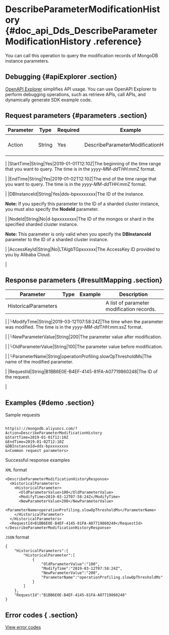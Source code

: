 # DescribeParameterModificationHistory {#doc_api_Dds_DescribeParameterModificationHistory .reference}

You can call this operation to query the modification records of MongoDB instance parameters.

## Debugging {#apiExplorer .section}

[OpenAPI Explorer](https://api.aliyun.com/#product=Dds&api=DescribeParameterModificationHistory) simplifies API usage. You can use OpenAPI Explorer to perform debugging operations, such as retrieve APIs, call APIs, and dynamically generate SDK example code.

## Request parameters {#parameters .section}

|Parameter|Type|Required|Example|Description|
|---------|----|--------|-------|-----------|
|Action|String|Yes|DescribeParameterModificationHistory|The operation that you want to perform. Set the value to **DescribeParameterModificationHistroy**.

 |
|StartTime|String|Yes|2019-01-01T12:10Z|The beginning of the time range that you want to query. The time is in the *yyyy-MM-dd*T*HH:mm*Z format.

 |
|EndTime|String|Yes|2019-01-02T12:10Z|The end of the time range that you want to query. The time is in the *yyyy-MM-dd*T*HH:mm*Z format.

 |
|DBInstanceId|String|Yes|dds-bpxxxxxxxx|The ID of the instance.

 **Note:** If you specify this parameter to the ID of a sharded cluster instance, you must also specify the **NodeId** parameter.

 |
|NodeId|String|No|d-bpxxxxxxxx|The ID of the mongos or shard in the specified sharded cluster instance.

 **Note:** This parameter is only valid when you specify the **DBInstanceId** parameter to the ID of a sharded cluster instance.

 |
|AccessKeyId|String|No|LTAIgbTGpxxxxxx|The AccessKey ID provided to you by Alibaba Cloud.

 |

## Response parameters {#resultMapping .section}

|Parameter|Type|Example|Description|
|---------|----|-------|-----------|
|HistoricalParameters| | |A list of parameter modification records.

 |
|└ModifyTime|String|2019-03-12T07:58:24Z|The time when the parameter was modified. The time is in the *yyyy-MM-dd*T*HH:mm:ss*Z format.

 |
|└NewParameterValue|String|200|The parameter value after modification.

 |
|└OldParameterValue|String|100|The parameter value before modification.

 |
|└ParameterName|String|operationProfiling.slowOpThresholdMs|The name of the modified parameter.

 |
|RequestId|String|B1BB6E0E-B4EF-4145-81FA-A07719860248|The ID of the request.

 |

## Examples {#demo .section}

Sample requests

``` {#request_demo}

http(s)://mongodb.aliyuncs.com/? Action=DescribeParameterModificationHistory
&StartTime=2019-01-01T12:10Z
&EndTime=2019-01-02T12:10Z
&DBInstanceId=dds-bpxxxxxxxx
&<Common request parameters>

```

Successful response examples

`XML` format

``` {#xml_return_success_demo}
<DescribeParameterModificationHistoryResponse>
  <HistoricalParameters>
    <HistoricalParameter>
      <OldParameterValue>100</OldParameterValue>
      <ModifyTime>2019-03-12T07:58:24Z</ModifyTime>
      <NewParameterValue>200</NewParameterValue>
      <ParameterName>operationProfiling.slowOpThresholdMs</ParameterName>
    </HistoricalParameter>
  </HistoricalParameters>
  <RequestId>B1BB6E0E-B4EF-4145-81FA-A07719860248</RequestId>
</DescribeParameterModificationHistoryResponse>

```

`JSON` format

``` {#json_return_success_demo}
{
	"HistoricalParameters":{
		"HistoricalParameter":[
			{
				"OldParameterValue":"100",
				"ModifyTime":"2019-03-12T07:58:24Z",
				"NewParameterValue":"200",
				"ParameterName":"operationProfiling.slowOpThresholdMs"
			}
		]
	},
	"RequestId":"B1BB6E0E-B4EF-4145-81FA-A07719860248"
}
```

## Error codes { .section}

[View error codes](https://error-center.aliyun.com/status/product/Dds)

